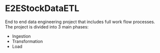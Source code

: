 # E2EStockDataETL
End to end data engineering project that includes full work flow processes. The project is divided into 3 main phases:
- Ingestion
- Transformation
- Load
